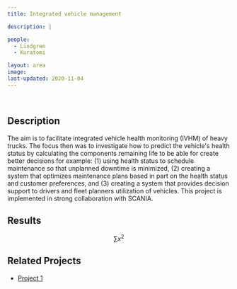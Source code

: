 ```yaml
---
title: Integrated vehicle management

description: |

people:
  - Lindgren
  - Kuratomi

layout: area
image: 
last-updated: 2020-11-04
---
```


<br>

## Description

The aim is to facilitate integrated vehicle health monitoring (IVHM) of heavy trucks. The focus then was to investigate how to predict the vehicle's health status by calculating the components remaining life to be able for create better decisions for example: (1) using health status to schedule maintenance so that unplanned downtime is minimized, (2) creating a system that optimizes maintenance plans based in part on the health status and customer preferences, and (3) creating a system that provides decision support to drivers and fleet planners utilization of vehicles. This project is implemented in strong collaboration with SCANIA.

## Results

$$ \sum{x^2} $$

## Related Projects

- [Project 1](../_projects/coda.md)
